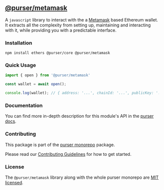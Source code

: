 ## [@purser/metamask](https://www.npmjs.com/package/@purser/metamask)

A `javascript` library to interact with the a [Metamask](https://metamask.io/) based Ethereum wallet. It extracts all the complexity from setting up, maintaining and interacting with it, while providing you with a predictable interface.

### Installation
```shell
npm install ethers @purser/core @purser/metamask
```

### Quick Usage
```typescript
import { open } from '@purser/metamask'

const wallet = await open();

console.log(wallet); // { address: '...', chainId: '...', publicKey: '...' }
```

### Documentation

You can find more in-depth description for this module's API in the [purser docs](https://joincolony.github.io/purser/modules/_purser_metamask.html).

### Contributing

This package is part of the [purser monorepo](https://github.com/JoinColony/purser) package.

Please read our [Contributing Guidelines](https://github.com/JoinColony/purser/blob/master/.github/CONTRIBUTING.md) for how to get started.

### License

The `@purser/metamask` library along with the whole purser monorepo are [MIT licensed](https://github.com/JoinColony/purser/blob/master/LICENSE).
